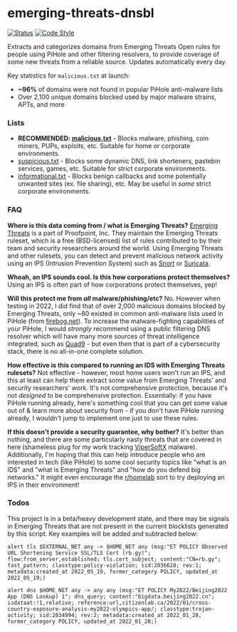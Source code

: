 # emerging-threats-dnsbl

[![Status](https://github.com/tweedge/emerging-threats-dnsbl/actions/workflows/generate.yml/badge.svg)](https://hosts.tweedge.net/)
[![Code Style](https://img.shields.io/badge/code%20style-black-black)](https://github.com/psf/black)

Extracts and categorizes domains from Emerging Threats Open rules for people using PiHole and other filtering resolvers, to provide coverage of some new threats from a reliable source. Updates automatically every day.

Key statistics for `malicious.txt` at launch:

* **~96%** of domains were not found in popular PiHole anti-malware lists
* Over 2,100 unique domains blocked used by major malware strains, APTs, and more

### Lists

* **RECOMMENDED: [malicious.txt](https://hosts.tweedge.net/malicious.txt)** - Blocks malware, phishing, coin miners, PUPs, exploits, etc. Suitable for home or corporate environments.
* [suspicious.txt](https://hosts.tweedge.net/suspicious.txt) - Blocks some dynamic DNS, link shorteners, pastebin services, games, etc. Suitable for strict corporate environments.
* [informational.txt](https://hosts.tweedge.net/informational.txt) - Blocks benign callbacks and some potentially unwanted sites (ex. file sharing), etc. May be useful in *some* strict corporate environments.

### FAQ

**Where is this data coming from / what is Emerging Threats?** [Emerging Threats](https://doc.emergingthreats.net/bin/view/Main/EmergingFAQ) is a part of Proofpoint, Inc. They maintain the Emerging Threats ruleset, which is a free (BSD-licensed) list of rules contributed to by their team and security researchers around the world. Using Emerging Threats and other rulesets, you can detect and prevent malicious network activity using an IPS (Intrusion Prevention System) such as [Snort](https://www.snort.org/) or [Suricata](https://suricata.io/).

**Whoah, an IPS sounds cool. Is this how corporations protect themselves?** Using an IPS is often part of how corporations protect themselves, yep!

**Will this protect me from *all* malware/phishing/etc?** No. However when testing in 2022, I did find that of over 2,000 malicious domains blocked by Emerging Threats, only ~80 existed in common anti-malware lists used in PiHole (from [firebog.net](https://firebog.net/)). To increase the malware-fighting capabilities of your PiHole, I would *strongly* recommend using a public filtering DNS resolver which will have many more sources of threat intelligence integrated, such as [Quad9](https://www.quad9.net/) - but even then that is part of a cybersecurity stack, there is no all-in-one complete solution.

**How effective is this compared to running an IDS with Emerging Threats rulesets?** Not effective - however, most home users won't run an IPS, and this at least can help them extract some value from Emerging Threats' and security researchers' work. It's not comprehensive protection, because it's not *designed* to be comprehensive protection. Essentially: if you have PiHole running already, here's something cool that you can get some value out of & learn more about security from - if you don't have PiHole running already, I wouldn't jump to implement one just to use these rules.

**If this doesn't provide a security guarantee, why bother?** It's better than nothing, and there are some particularly nasty threats that are covered in here (shameless plug for my work tracking [ViperSoftX](https://chris.partridge.tech/2022/evolution-of-vipersoftx-dga/) malware). Additionally, I'm hoping that this can help introduce people who are interested in tech (like PiHole) to some cool security topics like "what is an IDS" and "what is Emerging Threats" and "how do you defend big networks." It might even encourage the [r/homelab](https://www.reddit.com/r/homelab) sort to try deploying an IPS in their environment!

### Todos

This project is in a beta/heavy development state, and there may be signals in Emerging Threats that are not present in the current blocklists generated by this script. Key examples will be added and subtracted below:

```
alert tls $EXTERNAL_NET any -> $HOME_NET any (msg:"ET POLICY Observed URL Shortening Service SSL/TLS Cert (rb.gy)"; flow:from_server,established; tls.cert_subject; content:"CN=rb.gy"; fast_pattern; classtype:policy-violation; sid:2036628; rev:1; metadata:created_at 2022_05_19, former_category POLICY, updated_at 2022_05_19;)
```

```
alert dns $HOME_NET any -> any any (msg:"ET POLICY My2022/Beijing2022 App (DNS Lookup) 1"; dns_query; content:"bigdata.beijing2022.cn"; isdataat:!1,relative; reference:url,citizenlab.ca/2022/01/cross-country-exposure-analysis-my2022-olympics-app/; classtype:trojan-activity; sid:2034994; rev:2; metadata:created_at 2022_01_28, former_category POLICY, updated_at 2022_01_28;)
```